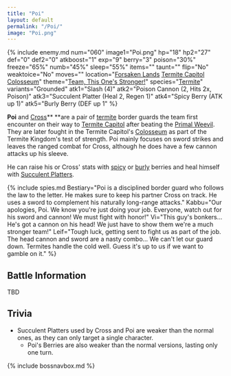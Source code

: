 ```yaml
---
title: "Poi"
layout: default
permalink: "/Poi/"
image: "Poi.png"
---
```

{% include enemy.md num="060" image1="Poi.png" hp="18" hp2="27" def="0" def2="0" atkboost="1" exp="9" berry="3" poison="30%" freeze="65%" numb="45%" sleep="55%" items="" taunt="" flip="No" weaktoice="No" moves="" location="[Forsaken Lands](/Forsaken_Lands) [Termite Capitol](/Termite_Capitol) <br>[Colosseum](/Colosseum)" theme="[Team, This One's Stronger!](https://youtu.be/8GC9p_dhetA)" species="[Termite](/Termite)" variants="Grounded" atk1="Slash (4)" atk2="Poison Cannon (2, Hits 2x, Poison)" atk3="Succulent Platter (Heal 2, Regen 1)" atk4="Spicy Berry (ATK up 1)" atk5="Burly Berry (DEF up 1" %}

**Poi** and [Cross](/Cross)** **are a pair of [termite](/termite) border guards the team first encounter on their way to [Termite Capitol](/Termite_Capitol) after beating the [Primal Weevil](/Primal_Weevil). They are later fought in the Termite Capitol's [Colosseum](/Colosseum) as part of the Termite Kingdom's test of strength. Poi mainly focuses on sword strikes and leaves the ranged combat for Cross, although he does have a few cannon attacks up his sleeve.

He can raise his or Cross' stats with [spicy](/Spicy_Berry) or [burly](/Burly_Berry) berries and heal himself with [Succulent Platters](/Succulent_Platter).

{% include spies.md Bestiary="Poi is a disciplined border guard who follows the law to the letter. He makes sure to keep his partner Cross on track. He uses a sword to complement his naturally long-range attacks." Kabbu="Our apologies, Poi. We know you're just doing your job. Everyone, watch out for his sword and cannon! We must fight with honor!" Vi="This guy's bonkers... He's got a cannon on his head! We just have to show them we're a much stronger team!" Leif="Tough luck, getting sent to fight us as part of the job. The head cannon and sword are a nasty combo... We can't let our guard down. Termites handle the cold well. Guess it's up to us if we want to gamble on it." %}

## Battle Information
TBD

## Trivia
* Succulent Platters used by Cross and Poi are weaker than the normal ones, as they can only target a single character.
    * Poi's Berries are also weaker than the normal versions, lasting only one turn.

{% include bossnavbox.md %}